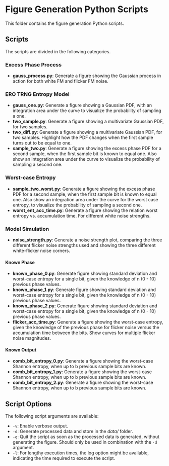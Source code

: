 # Figure Generation Python Scripts

This folder contains the figure generation Python scripts.

## Scripts

The scripts are divided in the following categories.

### Excess Phase Process

- **gauss_process.py**: Generate a figure showing the Gaussian process in action for both white FM and flicker FM noise.

### ERO TRNG Entropy Model

- **gauss_one.py**: Generate a figure showing a Gaussian PDF, with an integration area under the curve to visualize the probability of sampling a one.
- **two_sample.py**: Generate a figure showing a multivariate Gaussian PDF, for two samples.
- **two_diff.py**: Generate a figure showing a multivariate Gaussian PDF, for two samples. Highlight how the PDF changes when the first sample turns out to be equal to one.
- **sample_two.py**: Generate a figure showing the excess phase PDF for a second sample, when the first sample bit is known to equal one. Also show an integration area under the curve to visualize the probability of sampling a second one.

### Worst-case Entropy

- **sample_two_worst.py**: Generate a figure showing the excess phase PDF for a second sample, when the first sample bit is known to equal one. Also show an integration area under the curve for the worst case entropy, to visualize the probability of sampling a second one.
- **worst_ent_acc_time.py**: Generate a figure showing the relation worst entropy vs. accumulation time. For different white noise strengths.

### Model Simulation

- **noise_strength.py**: Generate a noise strength plot, comparing the three different flicker noise strengths used and showing the three different white-flicker noise corners.

#### Known Phase

- **known_phase_0.py**: Generate figure showing standard deviation and worst-case entropy for a single bit, given the knowledge of n (0 - 10) previous phase values.
- **known_phase_1.py**: Generate figure showing standard deviation and worst-case entropy for a single bit, given the knowledge of n (0 - 10) previous phase values.
- **known_phase_2.py**: Generate figure showing standard deviation and worst-case entropy for a single bit, given the knowledge of n (0 - 10) previous phase values.
- **flicker_acc_time.py**: Generate a figure showing the worst-case entropy, given the knowledge of the previous phase for flicker noise versus the accumulation time between the bits. Show curves for multiple flicker noise magnitudes.

#### Known Output

- **comb_bit_entropy_0.py**: Generate a figure showing the worst-case Shannon entropy, when up to b previous sample bits are known.
- **comb_bit_entropy_1.py**: Generate a figure showing the worst-case Shannon entropy, when up to b previous sample bits are known.
- **comb_bit_entropy_2.py**: Generate a figure showing the worst-case Shannon entropy, when up to b previous sample bits are known.

## Script Options

The following script arguments are available:
- `-v`: Enable verbose output.
- `-d`: Generate processed data and store in the *data/* folder.
- `-q`: Quit the script as soon as the processed data is generated, without generating the figure. Should only be used in combination with the `-d` argument.
- `-l`: For lengthy execution times, the log option might be available, indicating the time required to execute the script.